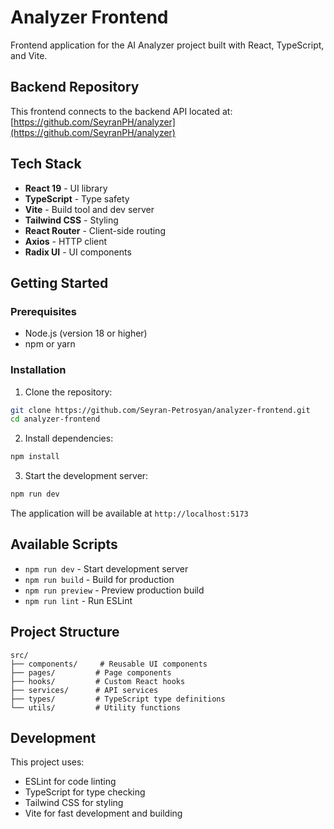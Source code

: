 # Analyzer Frontend

Frontend application for the AI Analyzer project built with React, TypeScript, and Vite.

## Backend Repository

This frontend connects to the backend API located at: [https://github.com/SeyranPH/analyzer](https://github.com/SeyranPH/analyzer)

## Tech Stack

- **React 19** - UI library
- **TypeScript** - Type safety
- **Vite** - Build tool and dev server
- **Tailwind CSS** - Styling
- **React Router** - Client-side routing
- **Axios** - HTTP client
- **Radix UI** - UI components

## Getting Started

### Prerequisites

- Node.js (version 18 or higher)
- npm or yarn

### Installation

1. Clone the repository:
```bash
git clone https://github.com/Seyran-Petrosyan/analyzer-frontend.git
cd analyzer-frontend
```

2. Install dependencies:
```bash
npm install
```

3. Start the development server:
```bash
npm run dev
```

The application will be available at `http://localhost:5173`

## Available Scripts

- `npm run dev` - Start development server
- `npm run build` - Build for production
- `npm run preview` - Preview production build
- `npm run lint` - Run ESLint

## Project Structure

```
src/
├── components/     # Reusable UI components
├── pages/         # Page components
├── hooks/         # Custom React hooks
├── services/      # API services
├── types/         # TypeScript type definitions
└── utils/         # Utility functions
```

## Development

This project uses:
- ESLint for code linting
- TypeScript for type checking
- Tailwind CSS for styling
- Vite for fast development and building
